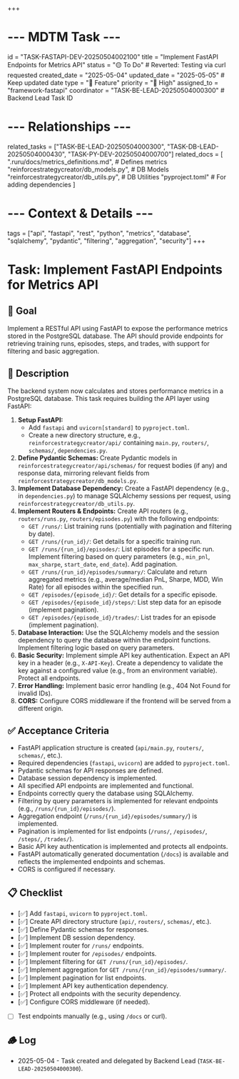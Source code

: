 +++
# --- MDTM Task ---
id = "TASK-FASTAPI-DEV-20250504002100"
title = "Implement FastAPI Endpoints for Metrics API"
status = "🟡 To Do" # Reverted: Testing via curl requested
created_date = "2025-05-04"
updated_date = "2025-05-05" # Keep updated date
type = "🌟 Feature"
priority = "🔴 High"
assigned_to = "framework-fastapi"
coordinator = "TASK-BE-LEAD-20250504000300" # Backend Lead Task ID
# --- Relationships ---
related_tasks = ["TASK-BE-LEAD-20250504000300", "TASK-DB-LEAD-20250504000430", "TASK-PY-DEV-20250504000700"]
related_docs = [
    ".ruru/docs/metrics_definitions.md", # Defines metrics
    "reinforcestrategycreator/db_models.py", # DB Models
    "reinforcestrategycreator/db_utils.py", # DB Utilities
    "pyproject.toml" # For adding dependencies
    ]
# --- Context & Details ---
tags = ["api", "fastapi", "rest", "python", "metrics", "database", "sqlalchemy", "pydantic", "filtering", "aggregation", "security"]
+++

# Task: Implement FastAPI Endpoints for Metrics API

## 🎯 Goal

Implement a RESTful API using FastAPI to expose the performance metrics stored in the PostgreSQL database. The API should provide endpoints for retrieving training runs, episodes, steps, and trades, with support for filtering and basic aggregation.

## 📖 Description

The backend system now calculates and stores performance metrics in a PostgreSQL database. This task requires building the API layer using FastAPI:

1.  **Setup FastAPI:**
    *   Add `fastapi` and `uvicorn[standard]` to `pyproject.toml`.
    *   Create a new directory structure, e.g., `reinforcestrategycreator/api/` containing `main.py`, `routers/`, `schemas/`, `dependencies.py`.
2.  **Define Pydantic Schemas:** Create Pydantic models in `reinforcestrategycreator/api/schemas/` for request bodies (if any) and response data, mirroring relevant fields from `reinforcestrategycreator/db_models.py`.
3.  **Implement Database Dependency:** Create a FastAPI dependency (e.g., in `dependencies.py`) to manage SQLAlchemy sessions per request, using `reinforcestrategycreator/db_utils.py`.
4.  **Implement Routers & Endpoints:** Create API routers (e.g., `routers/runs.py`, `routers/episodes.py`) with the following endpoints:
    *   `GET /runs/`: List training runs (potentially with pagination and filtering by date).
    *   `GET /runs/{run_id}/`: Get details for a specific training run.
    *   `GET /runs/{run_id}/episodes/`: List episodes for a specific run. Implement filtering based on query parameters (e.g., `min_pnl`, `max_sharpe`, `start_date`, `end_date`). Add pagination.
    *   `GET /runs/{run_id}/episodes/summary/`: Calculate and return aggregated metrics (e.g., average/median PnL, Sharpe, MDD, Win Rate) for all episodes within the specified run.
    *   `GET /episodes/{episode_id}/`: Get details for a specific episode.
    *   `GET /episodes/{episode_id}/steps/`: List step data for an episode (implement pagination).
    *   `GET /episodes/{episode_id}/trades/`: List trades for an episode (implement pagination).
5.  **Database Interaction:** Use the SQLAlchemy models and the session dependency to query the database within the endpoint functions. Implement filtering logic based on query parameters.
6.  **Basic Security:** Implement simple API key authentication. Expect an API key in a header (e.g., `X-API-Key`). Create a dependency to validate the key against a configured value (e.g., from an environment variable). Protect all endpoints.
7.  **Error Handling:** Implement basic error handling (e.g., 404 Not Found for invalid IDs).
8.  **CORS:** Configure CORS middleware if the frontend will be served from a different origin.

## ✅ Acceptance Criteria

*   FastAPI application structure is created (`api/main.py`, `routers/`, `schemas/`, etc.).
*   Required dependencies (`fastapi`, `uvicorn`) are added to `pyproject.toml`.
*   Pydantic schemas for API responses are defined.
*   Database session dependency is implemented.
*   All specified API endpoints are implemented and functional.
*   Endpoints correctly query the database using SQLAlchemy.
*   Filtering by query parameters is implemented for relevant endpoints (e.g., `/runs/{run_id}/episodes/`).
*   Aggregation endpoint (`/runs/{run_id}/episodes/summary/`) is implemented.
*   Pagination is implemented for list endpoints (`/runs/`, `/episodes/`, `/steps/`, `/trades/`).
*   Basic API key authentication is implemented and protects all endpoints.
*   FastAPI automatically generated documentation (`/docs`) is available and reflects the implemented endpoints and schemas.
*   CORS is configured if necessary.

## 📋 Checklist

*   [✅] Add `fastapi`, `uvicorn` to `pyproject.toml`.
*   [✅] Create API directory structure (`api/`, `routers/`, `schemas/`, etc.).
*   [✅] Define Pydantic schemas for responses.
*   [✅] Implement DB session dependency.
*   [✅] Implement router for `/runs/` endpoints.
*   [✅] Implement router for `/episodes/` endpoints.
*   [✅] Implement filtering for `GET /runs/{run_id}/episodes/`.
*   [✅] Implement aggregation for `GET /runs/{run_id}/episodes/summary/`.
*   [✅] Implement pagination for list endpoints.
*   [✅] Implement API key authentication dependency.
*   [✅] Protect all endpoints with the security dependency.
*   [✅] Configure CORS middleware (if needed).
*   [ ] Test endpoints manually (e.g., using `/docs` or curl).

## 🪵 Log

*   2025-05-04 - Task created and delegated by Backend Lead (`TASK-BE-LEAD-20250504000300`).